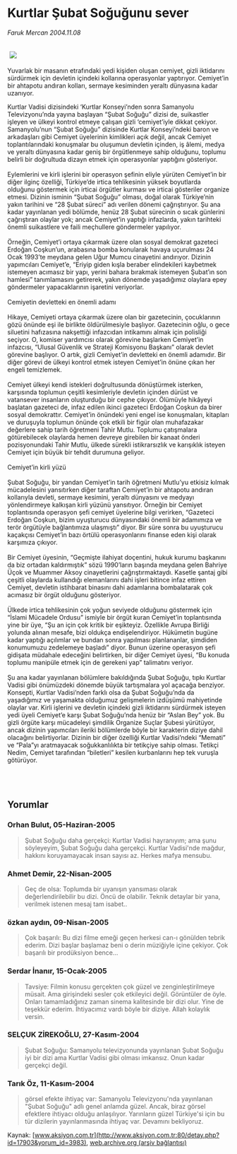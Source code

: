 # Kurtlar Şubat Soğuğunu sever

*Faruk Mercan 2004.11.08*

<div bgcolor="#FFFEF6">
 <font>
  <img border="0" height="1" src="/web/20060104115748im_/http://www.aksiyon.com.tr/images/blank.gif"/>
 </font>
 <font class="content">
  <p>
   <img border="0" hspace="5" src="http://web.archive.org/web/20060104115748im_/http://www.aksiyon.com.tr/resim/518/38.jpg" vspace="5"/>
  </p>
 </font>
 <font class="content">
  Yuvarlak bir masanın etrafındaki yedi kişiden oluşan cemiyet, gizli iktidarını sürdürmek için devletin içindeki kollarına operasyonlar yaptırıyor. Cemiyet’in bir ahtapotu andıran kolları, sermaye kesiminden yeraltı dünyasına kadar uzanıyor.
 </font>
 <p>
  <font class="content">
   Kurtlar Vadisi dizisindeki ‘Kurtlar Konseyi’nden sonra Samanyolu Televizyonu’nda yayına başlayan “Şubat Soğuğu” dizisi de, suikastler işleyen ve ülkeyi kontrol etmeye çalışan gizli ‘cemiyet’iyle dikkat çekiyor. Samanyolu’nun “Şubat Soğuğu” dizisinde Kurtlar Konseyi’ndeki baron ve arkadaşları gibi Cemiyet üyelerinin kimlikleri açık değil, ancak Cemiyet toplantılarındaki konuşmalar bu oluşumun devletin içinden, iş âlemi, medya ve yeraltı dünyasına kadar geniş bir örgütlenmeye sahip olduğunu, toplumu belirli bir doğrultuda dizayn etmek için operasyonlar yaptığını gösteriyor.
   <br>
    <br>
     Eylemlerini ve kirli işlerini bir operasyon şefinin eliyle yürüten Cemiyet’in bir diğer ilginç özelliği, Türkiye’de irtica tehlikesinin yüksek boyutlarda olduğunu göstermek için irticai örgütler kurması ve irticai gösteriler organize etmesi. Dizinin isminin “Şubat Soğuğu” olması, doğal olarak Türkiye’nin yakın tarihini ve “28 Şubat süreci” adı verilen dönemi çağrıştırıyor. Şu ana kadar yayınlanan yedi bölümde, henüz 28 Şubat sürecinin o sıcak günlerini çağrıştıran olaylar yok; ancak Cemiyet’in yaptığı infazlarda, yakın tarihteki önemli suikastlere ve faili meçhullere göndermeler yapılıyor.
     <br/>
     <br/>
     Örneğin, Cemiyet’i ortaya çıkarmak üzere olan sosyal demokrat gazeteci Erdoğan Coşkun’un, arabasına bomba konularak havaya uçurulması 24 Ocak 1993’te meydana gelen Uğur Mumcu cinayetini andırıyor. Dizinin yapımcıları Cemiyet’e, “Eriyip giden kışla beraber elindekileri kaybetmek istemeyen acımasız bir yapı, yerini bahara bırakmak istemeyen Şubat’ın son hamlesi” tanımlamasını getirerek, yakın dönemde yaşadığımız olaylara epey göndermeler yapacaklarının işaretini veriyorlar.
     <br/>
     <br/>
     Cemiyetin devletteki en önemli adamı
     <br/>
     <br/>
     Hikaye, Cemiyeti ortaya çıkarmak üzere olan bir gazetecinin, çocuklarının gözü önünde eşi ile birlikte öldürülmesiyle başlıyor. Gazetecinin oğlu, o gece siluetini hafızasına nakşettiği infazcıdan intikamını almak için polisliği seçiyor. O, komiser yardımcısı olarak görevine başlarken Cemiyet’in infazcısı, “Ulusal Güvenlik ve Strateji Komisyonu Başkanı” olarak devlet görevine başlıyor. O artık, gizli Cemiyet’in devletteki en önemli adamıdır. Bir diğer görevi de ülkeyi kontrol etmek isteyen Cemiyet’in önüne çıkan her engeli temizlemek.
     <br/>
     <br/>
     Cemiyet ülkeyi kendi istekleri doğrultusunda dönüştürmek isterken, karşısında toplumun çeşitli kesimleriyle devletin içinden dürüst ve vatansever insanların oluşturduğu bir cephe çıkıyor. Ölümüyle hikâyeyi başlatan gazeteci de, infaz edilen ikinci gazeteci Erdoğan Coşkun da birer sosyal demokrattır. Cemiyet’in önündeki yeni engel ise konuşmaları, kitapları ve duruşuyla toplumun önünde çok etkili bir figür olan muhafazakar değerlere sahip tarih öğretmeni Tahir Mutlu. Toplumu çatışmalara götürebilecek olaylarda hemen devreye girebilen bir kanaat önderi pozisyonundaki Tahir Mutlu, ülkede sürekli istikrarsızlık ve karışıklık isteyen Cemiyet için büyük bir tehdit durumuna geliyor.
     <br/>
     <br/>
     Cemiyet’in kirli yüzü
     <br/>
     <br/>
     Şubat Soğuğu, bir yandan Cemiyet’in tarih öğretmeni Mutlu’yu etkisiz kılmak mücadelesini yansıtırken diğer taraftan Cemiyet’in bir ahtapotu andıran kollarıyla devleti, sermaye kesimini, yeraltı dünyasını ve medyayı yönlendirmeye kalkışan kirli yüzünü yansıtıyor. Örneğin bir Cemiyet toplantısında operasyon şefi cemiyet üyelerine bilgi verirken, “Gazeteci Erdoğan Coşkun, bizim uyuşturucu dünyasındaki önemli bir adamımıza ve terör örgütüyle bağlantımıza ulaşmıştı” diyor. Bir süre sonra bu uyuşturucu kaçakçısı Cemiyet’in bazı örtülü operasyonlarını finanse eden kişi olarak karşımıza çıkıyor.
     <br/>
     <br/>
     Bir Cemiyet üyesinin, “Geçmişte ilahiyat doçentini, hukuk kurumu başkanını da biz ortadan kaldırmıştık” sözü 1990’ların başında meydana gelen Bahriye Üçok ve Muammer Aksoy cinayetlerini çağrıştırmaktaydı. Kasetle şantaj gibi çeşitli olaylarda kullandığı elemanlarını dahi işleri bitince infaz ettiren Cemiyet, devletin istihbarat binasını dahi adamlarına bombalatarak çok acımasız bir örgüt olduğunu gösteriyor.
     <br/>
     <br/>
     Ülkede irtica tehlikesinin çok yoğun seviyede olduğunu göstermek için “İslami Mücadele Ordusu” ismiyle bir örgüt kuran Cemiyet’in toplantısında yine bir üye, “Şu an için çok kritik bir eşikteyiz. Özellikle Avrupa Birliği yolunda alınan mesafe, bizi oldukça endişelendiriyor. Hükümetin bugüne kadar yaptığı açılımlar ve bundan sonra yapılması planlananlar, şimdiden konumumuzu zedelemeye başladı” diyor. Bunun üzerine operasyon şefi gidişata müdahale edeceğini belirtirken, bir diğer Cemiyet üyesi, “Bu konuda toplumu manipüle etmek için de gerekeni yap” talimatını veriyor.
     <br/>
     <br/>
     Şu ana kadar yayınlanan bölümlere bakıldığında Şubat Soğuğu, tıpkı Kurtlar Vadisi gibi önümüzdeki dönemde büyük tartışmalara yol açacağa benziyor. Konsepti, Kurtlar Vadisi’nden farklı olsa da Şubat Soğuğu’nda da yaşadığımız ve yaşamakta olduğumuz gelişmelerin izdüşümü mahiyetinde olaylar var. Kirli işlerini ve devletin içindeki gizli iktidarını sürdürmek isteyen yedi üyeli Cemiyet’e karşı Şubat Soğuğu’nda henüz bir “Aslan Bey” yok. Bu gizli örgüte karşı mücadeleyi şimdilik Organize Suçlar Şubesi yürütüyor, ancak dizinin yapımcıları ileriki bölümlerde böyle bir karakterin diziye dahil olacağını belirtiyorlar. Dizinin bir diğer özelliği Kurtlar Vadisi’ndeki “Memati” ve “Pala”yı aratmayacak soğukkanlılıkta bir tetikçiye sahip olması. Tetikçi Nedim, Cemiyet tarafından “biletleri” kesilen kurbanlarını hep tek vuruşla götürüyor.
     <br/>
    </br>
   </br>
  </font>
  <br/>
  <!---- YAZI SONU ----------->
 </p>
</div>


## Yorumlar

### Orhan Bulut, 05-Haziran-2005
> Şubat Soğuğu daha gerçekçi: 
> Kurtlar Vadisi hayranıyım; ama şunu söyleyeyim, Şubat Soğuğu daha gerçekçi. Kurtlar Vadisi'nde mağdur, hakkını koruyamayacak insan sayısı az. Herkes mafya mensubu.

### Ahmet Demir, 22-Nisan-2005
> Geç de olsa: 
> Toplumda bir uyanışın yansıması olarak değerlendirilebilir bu dizi. Öncü de olabilir. Teknik detaylar bir yana,  verilmek istenen mesaj tam isabet..

### özkan aydın, 09-Nisan-2005
> Çok başarılı: 
> Bu dizi filme emeği geçen herkesi can-ı gönülden tebrik ederim. Dizi başlar başlamaz beni o derin müziğiyle içine çekiyor. Çok başarılı bir prodüksiyon bence...

### Serdar İnanır, 15-Ocak-2005
> Tavsiye: 
> Filmin konusu gerçekten çok güzel ve zenginleştirilmeye müsait. Ama girişindeki sesler çok etkileyici değil. Görüntüler de öyle. Onları tamamladığınız zaman sinema kalitesinde bir dizi olur. Yine de teşekkür ederim. İhtiyacımız vardı böyle bir diziye. Allah kolaylık versin.

### SELÇUK ZİREKOĞLU, 27-Kasım-2004
> Şubat Soğuğu: 
> Samanyolu televizyonunda yayınlanan Şubat Soğuğu iyi bir dizi ama Kurtlar Vadisi gibi olması imkansız. Onun kadar gerçekçi değil.

### Tarık Öz, 11-Kasım-2004
> görsel efekte ihtiyaç var: 
> Samanyolu Televizyonu'nda yayınlanan "Şubat Soğuğu" adlı genel anlamda güzel. Ancak, biraz görsel efektlere ihtiyacı olduğu anlaşılıyor. Yarınların güzel Türkiye'si için bu tür dizilerin yayınlanmasında ihtiyaç var. Devamını bekliyoruz.

Kaynak: [www.aksiyon.com.tr](http://www.aksiyon.com.tr:80/detay.php?id=17903&yorum_id=3983), [web.archive.org (arşiv bağlantısı)](http://web.archive.org/web/20060104115748/http://www.aksiyon.com.tr:80/detay.php?id=17903&yorum_id=3983)

